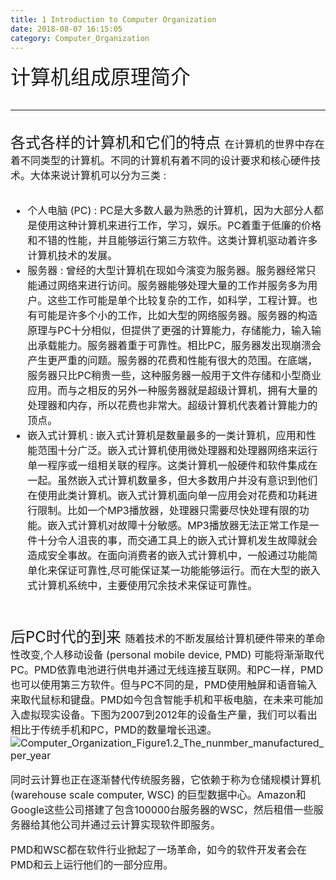 ```yaml
---
title: 1 Introduction to Computer Organization
date: 2018-08-07 16:15:05
category: Computer_Organization
---
```

<font size=6>计算机组成原理简介
<!--more-->

---
<font size=5>各式各样的计算机和它们的特点
<font size=3>在计算机的世界中存在着不同类型的计算机。不同的计算机有着不同的设计要求和核心硬件技术。大体来说计算机可以分为三类 : 
-  个人电脑 (PC) : PC是大多数人最为熟悉的计算机，因为大部分人都是使用这种计算机来进行工作，学习，娱乐。PC着重于低廉的价格和不错的性能，并且能够运行第三方软件。这类计算机驱动着许多计算机技术的发展。
- 服务器 : 曾经的大型计算机在现如今演变为服务器。服务器经常只能通过网络来进行访问。服务器能够处理大量的工作并服务多为用户。这些工作可能是单个比较复杂的工作，如科学，工程计算。也有可能是许多个小的工作，比如大型的网络服务器。服务器的构造原理与PC十分相似，但提供了更强的计算能力，存储能力，输入输出承载能力。服务器着重于可靠性。相比PC，服务器发出现崩溃会产生更严重的问题。服务器的花费和性能有很大的范围。在底端，服务器只比PC稍贵一些，这种服务器一般用于文件存储和小型商业应用。而与之相反的另外一种服务器就是超级计算机，拥有大量的处理器和内存，所以花费也非常大。超级计算机代表着计算能力的顶点。
- 嵌入式计算机 : 嵌入式计算机是数量最多的一类计算机，应用和性能范围十分广泛。嵌入式计算机使用微处理器和处理器网络来运行单一程序或一组相关联的程序。这类计算机一般硬件和软件集成在一起。虽然嵌入式计算机数量多，但大多数用户并没有意识到他们在使用此类计算机。嵌入式计算机面向单一应用会对花费和功耗进行限制。比如一个MP3播放器，处理器只需要尽快处理有限的功能。嵌入式计算机对故障十分敏感。MP3播放器无法正常工作是一件十分令人沮丧的事，而交通工具上的嵌入式计算机发生故障就会造成安全事故。在面向消费者的嵌入式计算机中，一般通过功能简单化来保证可靠性,尽可能保证某一功能能够运行。而在大型的嵌入式计算机系统中，主要使用冗余技术来保证可靠性。
<br/>

<font size=5>后PC时代的到来
<font size=3>随着技术的不断发展给计算机硬件带来的革命性改变,个人移动设备 (personal mobile device, PMD) 可能将渐渐取代PC。PMD依靠电池进行供电并通过无线连接互联网。和PC一样，PMD也可以使用第三方软件。但与PC不同的是，PMD使用触屏和语音输入来取代鼠标和键盘。PMD如今包含智能手机和平板电脑，在未来可能加入虚拟现实设备。下图为2007到2012年的设备生产量，我们可以看出相比于传统手机和PC，PMD的数量增长迅速。
![Computer_Organization_Figure1.2_The_nunmber_manufactured_per_year](https://winteryangwt-1256492362.cos.ap-chengdu.myqcloud.com/%E8%AE%A1%E7%AE%97%E6%9C%BA%E7%BB%84%E6%88%90%E5%8E%9F%E7%90%86/Computer_Organization_Figure1.2_The_nunmber_manufactured_per_year.png)

同时云计算也正在逐渐替代传统服务器，它依赖于称为仓储规模计算机 (warehouse scale computer, WSC) 的巨型数据中心。Amazon和Google这些公司搭建了包含100000台服务器的WSC，然后租借一些服务器给其他公司并通过云计算实现软件即服务。

PMD和WSC都在软件行业掀起了一场革命，如今的软件开发者会在PMD和云上运行他们的一部分应用。

